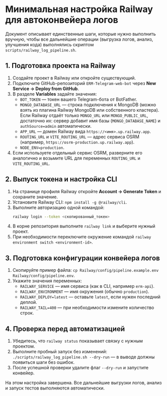 <!-- Назначение файла: краткий чек-лист по настройке Railway для автоматического сбора логов. -->

# Минимальная настройка Railway для автоконвейера логов

Документ описывает единственные шаги, которые нужно выполнить вручную, чтобы все дальнейшие операции (выгрузка логов, анализ, улучшения кода) выполнялись скриптом `scripts/railway_log_pipeline.sh`.

## 1. Подготовка проекта на Railway
1. Создайте проект в Railway или откройте существующий.
2. Подключите GitHub-репозиторий `ERM-Telegram-web-bot` через **New Service → Deploy from GitHub**.
3. В разделе **Variables** задайте значения:
   - `BOT_TOKEN` — токен вашего Telegram-бота от BotFather.
   - `MONGO_DATABASE_URL` — строка подключения к MongoDB (можно взять из плагина Railway MongoDB или собственного кластера). Если Railway отдаёт только `MONGO_URL` или `MONGO_PUBLIC_URL`, достаточно их: сервер добавит имя базы (`MONGO_DATABASE_NAME`) и `authSource=admin` автоматически.
   - `APP_URL` — домен Railway вида `https://<имя>.up.railway.app`.
   - `ROUTING_URL` и `VITE_ROUTING_URL` — адрес сервиса OSRM (например, `https://osrm-production.up.railway.app`).
   - `NODE_ENV=production`.
4. Если используете отдельный сервис OSRM, разверните его аналогично и возьмите URL для переменных `ROUTING_URL` и `VITE_ROUTING_URL`.

## 2. Выпуск токена и настройка CLI
1. На странице профиля Railway откройте **Account → Generate Token** и сохраните значение.
2. Установите Railway CLI: `npm install -g @railway/cli`.
3. Выполните авторизацию одной командой:
   ```bash
   railway login --token <скопированный_токен>
   ```
4. В корне репозитория выполните `railway link` и выберите нужный проект.
5. При необходимости переключите окружение командой `railway environment switch <environment-id>`.

## 3. Подготовка конфигурации конвейера логов
1. Скопируйте пример файла: `cp Railway/config/pipeline.example.env Railway/config/pipeline.env`.
2. Укажите значения переменных:
   - `RAILWAY_SERVICE` — имя сервиса (как в CLI, например `erm-api`).
   - `RAILWAY_ENVIRONMENT` — имя окружения (обычно `production`).
   - `RAILWAY_DEPLOY=latest` — оставьте `latest`, если нужен последний деплой.
   - `RAILWAY_TAIL=400` — при необходимости измените количество строк.

## 4. Проверка перед автоматизацией
1. Убедитесь, что `railway status` показывает связку с нужным проектом.
2. Выполните пробный запуск без изменений: `./scripts/railway_log_pipeline.sh --dry-run` — в выводе должны появиться шаги без ошибок.
3. После успешной проверки удалите флаг `--dry-run` и запустите конвейер.

На этом настройка завершена. Все дальнейшие выгрузки логов, анализ и запуск тестов выполняются автоматически.
